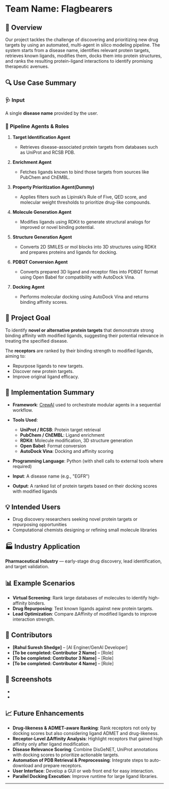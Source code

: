 # **Team Name: Flagbearers**

## 🧬 Overview

Our project tackles the challenge of discovering and prioritizing new drug targets by using an automated, multi-agent in silico modeling pipeline. The system starts from a disease name, identifies relevant protein targets, retrieves known ligands, modifies them, docks them into protein structures, and ranks the resulting protein-ligand interactions to identify promising therapeutic avenues.

## 🔍 Use Case Summary

### 🩺 **Input**

A single **disease name** provided by the user.

### 🧠 **Pipeline Agents & Roles**

1. **Target Identification Agent**

   * Retrieves disease-associated protein targets from databases such as UniProt and RCSB PDB.

2. **Enrichment Agent**

   * Fetches ligands known to bind those targets from sources like PubChem and ChEMBL.

3. **Property Prioritization Agent(Dummy)**

   * Applies filters such as Lipinski’s Rule of Five, QED score, and molecular weight thresholds to prioritize drug-like compounds.

4. **Molecule Generation Agent**

   * Modifies ligands using RDKit to generate structural analogs for improved or novel binding potential.

5. **Structure Generation Agent**

   * Converts 2D SMILES or mol blocks into 3D structures using RDKit and prepares proteins and ligands for docking.

6. **PDBQT Conversion Agent**

   * Converts prepared 3D ligand and receptor files into PDBQT format using Open Babel for compatibility with AutoDock Vina.

7. **Docking Agent**

   * Performs molecular docking using AutoDock Vina and returns binding affinity scores.

## 🎯 Project Goal

To identify **novel or alternative protein targets** that demonstrate strong binding affinity with modified ligands, suggesting their potential relevance in treating the specified disease.

The **receptors** are ranked by their binding strength to modified ligands, aiming to:

* Repurpose ligands to new targets.
* Discover new protein targets.
* Improve original ligand efficacy.

## 🧬 Implementation Summary

* **Framework**: [CrewAI](https://www.crewai.com/) used to orchestrate modular agents in a sequential workflow.

* **Tools Used**:

  * **UniProt / RCSB**: Protein target retrieval
  * **PubChem / ChEMBL**: Ligand enrichment
  * **RDKit**: Molecule modification, 3D structure generation
  * **Open Babel**: Format conversion
  * **AutoDock Vina**: Docking and affinity scoring

* **Programming Language**: Python (with shell calls to external tools where required)

* **Input**: A disease name (e.g., "EGFR")

* **Output**: A ranked list of protein targets based on their docking scores with modified ligands

## 💡 Intended Users

* Drug discovery researchers seeking novel protein targets or repurposing opportunities
* Computational chemists designing or refining small molecule libraries

## 🏭 Industry Application

**Pharmaceutical Industry** — early-stage drug discovery, lead identification, and target validation.

## 📊 Example Scenarios

* **Virtual Screening**: Rank large databases of molecules to identify high-affinity binders.
* **Drug Repurposing**: Test known ligands against new protein targets.
* **Lead Optimization**: Compare ΔAffinity of modified ligands to improve interaction strength.

## 👥 Contributors

* **\[Rahul Suresh Shedge]** – \[AI Enginer/GenAI Developer]
* **\[To be completed: Contributor 2 Name]** – \[Role]
* **\[To be completed: Contributor 3 Name]** – \[Role]
* **\[To be completed: Contributor 4 Name]** – \[Role]

## 📸 Screenshots

*
*

## 📈 Future Enhancements

* **Drug-likeness & ADMET-aware Ranking**: Rank receptors not only by docking scores but also considering ligand ADMET and drug-likeness.
* **Receptor-Level ΔAffinity Analysis**: Highlight receptors that gained high affinity only after ligand modification.
* **Disease Relevance Scoring**: Combine DisGeNET, UniProt annotations with docking scores to prioritize actionable targets.
* **Automation of PDB Retrieval & Preprocessing**: Integrate steps to auto-download and prepare receptors.
* **User Interface**: Develop a GUI or web front end for easy interaction.
* **Parallel Docking Execution**: Improve runtime for large ligand libraries.

---

